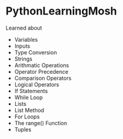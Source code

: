 # PythonLearningMosh
Learned about
- Variables
- Inputs
- Type Conversion 
- Strings
- Arithmatic Operations
- Operator Precedence
- Comparison Operators
- Logical Operators
- If Statements
- While Loop 
- Lists 
- List Method
- For Loops
- The range() Function
- Tuples
